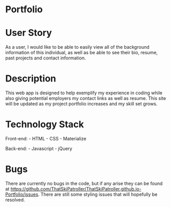 # Portfolio

# User Story
As a user, I would like to be able to easily view all of the background information of this individual, as well as be able to see their bio, resume, past projects and contact information.

# Description
This web app is designed to help exemplify my experience in coding while also giving potential employers my contact links as well as resume. This site will be updated as my project portfolio increases and my skill set grows. 

# Technology Stack
Front-end:
    - HTML
    - CSS
    - Materialize

Back-end:
    - Javascript
    - jQuery

# Bugs
There are currently no bugs in the code, but if any arise they can be found at https://github.com/ThatSkiPatroller/ThatSkiPatroller.github.io-Portfolio/issues.
There are still some styling issues that will hopefully be resolved.